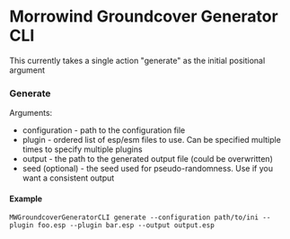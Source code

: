 # Morrowind Groundcover Generator CLI

This currently takes a single action "generate" as the initial positional argument

### Generate

Arguments:
- configuration - path to the configuration file
- plugin - ordered list of esp/esm files to use. Can be specified multiple times to specify multiple plugins
- output - the path to the generated output file (could be overwritten)
- seed (optional) - the seed used for pseudo-randomness. Use if you want a consistent output 

#### Example

```
MWGroundcoverGeneratorCLI generate --configuration path/to/ini --plugin foo.esp --plugin bar.esp --output output.esp 
```



